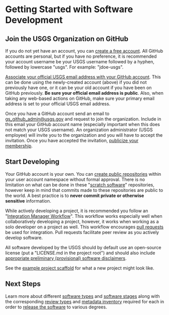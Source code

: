 Getting Started with Software Development
=========================================


Join the USGS Organization on GitHub
------------------------------------

If you do not yet have an account, you can [create a free account][1]. All
GitHub accounts are personal, but if you have no preference, it is recommended
your account username be your USGS username followed by a hyphen, followed by
lowercase "usgs". For example: "jdoe-usgs".

[Associate your official USGS email address with your GitHub account][2]. This
can be done using the newly-created account (above) if you did not previously
have one, or it can be your old account if you have been on GitHub previously.
**Be sure your official email address is public**. Also, when taking any
web-based actions on GitHub, make sure your primary email address is set to
your official USGS email address.

Once you have a GitHub account send an email to [gs_github_admin@usgs.gov][3]
and request to join the organization. Include in this email your GitHub account
name (especially important when this does not match your USGS username). An
organization administrator (USGS employee) will invite you to the organization
and you will have to accept the invitation. Once you have accepted the
invitation, [publicize your membership][4].


Start Developing
----------------

Your GitHub account is your own. You can [create public repositories][5] within
your user account namespace without formal approval. There is no limitation on
what can be done in these "[scratch software][13]" repositories, however keep
in mind that commits made to these repositories are public to the world. A best
practice is to **never commit private or otherwise sensitive** information.

While actively developing a project, it is recommended you follow an
"[Integration Manager Workflow][5]". This workflow works especially well
when collaboratively developing a project, however, it works when
working as a solo developer on a project as well. This workflow encourages
[pull requests][6] be used for integration. Pull requests facilitate peer review
as you actively develop software.

All software developed by the USGS should by default use an open-source license
(put a "LICENSE.md in the project root") and should also include
[appropriate preliminary (provisional) software disclaimers][7].

See the [example project scaffold][8] for what a new project might look like.


Next Steps
----------

Learn more about different [software types][9] and [software stages][10]
along with the corresponding [review types][11] and [metadata inventory][14]
required for each in order to [release the software][12] to various degrees.



[1]: https://help.github.com/articles/signing-up-for-a-new-github-account/
[2]: https://help.github.com/articles/adding-an-email-address-to-your-github-account/
[3]: mailto:gs_github_admin@usgs.gov
[4]: https://help.github.com/articles/publicizing-or-hiding-organization-membership/
[5]: https://git-scm.com/book/en/v2/Distributed-Git-Distributed-Workflows#_integration_manager
[6]: https://help.github.com/articles/about-pull-requests/
[7]: https://www2.usgs.gov/fsp/fsp_disclaimers.asp#11
[8]: #TODO
[9]: ./types.md
[10]: ./stages.md
[11]: ./reviews.md
[12]: ./releases.md
[13]: ./stages.md#scratch-software
[14]: ./metadata.md
